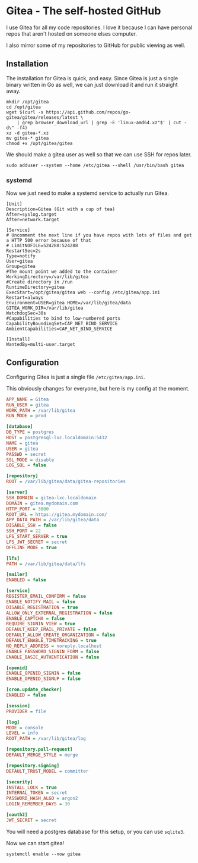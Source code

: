 # Gitea - The self-hosted GitHub

I use Gitea for all my code repositories. I love it because I can have personal repos that aren't hosted on someone elses computer.

I also mirror some of my repositories to GitHub for public viewing as well.

## Installation

The installation for Gitea is quick, and easy. Since Gitea is just a single binary written in Go as well, we can just download it and run it straight away.

```shell
mkdir /opt/gitea
cd /opt/gitea
wget $(curl -s https://api.github.com/repos/go-gitea/gitea/releases/latest \
    | grep browser_download_url | grep -E 'linux-amd64.xz"$' | cut -d\" -f4)
xz -d gitea-*.xz
mv gitea-* gitea
chmod +x /opt/gitea/gitea
```

We should make a gitea user as well so that we can use SSH for repos later.

```shell
sudo adduser --system --home /etc/gitea --shell /usr/bin/bash gitea
```

### systemd

Now we just need to make a systemd service to actually run Gitea.

```systemd
[Unit]
Description=Gitea (Git with a cup of tea)
After=syslog.target
After=network.target

[Service]
# Uncomment the next line if you have repos with lots of files and get a HTTP 500 error because of that
# LimitNOFILE=524288:524288
RestartSec=2s
Type=notify
User=gitea
Group=gitea
#The mount point we added to the container
WorkingDirectory=/var/lib/gitea
#Create directory in /run
RuntimeDirectory=gitea
ExecStart=/opt/gitea/gitea web --config /etc/gitea/app.ini
Restart=always
Environment=USER=gitea HOME=/var/lib/gitea/data GITEA_WORK_DIR=/var/lib/gitea
WatchdogSec=30s
#Capabilities to bind to low-numbered ports
CapabilityBoundingSet=CAP_NET_BIND_SERVICE
AmbientCapabilities=CAP_NET_BIND_SERVICE

[Install]
WantedBy=multi-user.target
```

## Configuration

Configuring Gitea is just a single file `/etc/gitea/app.ini`.

This obviously changes for everyone, but here is my config at the moment.

```ini
APP_NAME = Gitea
RUN_USER = gitea
WORK_PATH = /var/lib/gitea
RUN_MODE = prod

[database]
DB_TYPE = postgres
HOST = postgresql-lxc.localdomain:5432
NAME = gitea
USER = gitea
PASSWD = secret
SSL_MODE = disable
LOG_SQL = false

[repository]
ROOT = /var/lib/gitea/data/gitea-repositories

[server]
SSH_DOMAIN = gitea-lxc.localdomain
DOMAIN = gitea.mydomain.com
HTTP_PORT = 3000
ROOT_URL = https://gitea.mydomain.com/
APP_DATA_PATH = /var/lib/gitea/data
DISABLE_SSH = false
SSH_PORT = 22
LFS_START_SERVER = true
LFS_JWT_SECRET = secret 
OFFLINE_MODE = true

[lfs]
PATH = /var/lib/gitea/data/lfs

[mailer]
ENABLED = false

[service]
REGISTER_EMAIL_CONFIRM = false
ENABLE_NOTIFY_MAIL = false
DISABLE_REGISTRATION = true
ALLOW_ONLY_EXTERNAL_REGISTRATION = false
ENABLE_CAPTCHA = false
REQUIRE_SIGNIN_VIEW = true
DEFAULT_KEEP_EMAIL_PRIVATE = false
DEFAULT_ALLOW_CREATE_ORGANIZATION = false
DEFAULT_ENABLE_TIMETRACKING = true
NO_REPLY_ADDRESS = noreply.localhost
ENABLE_PASSWORD_SIGNIN_FORM = false
ENABLE_BASIC_AUTHENTICATION = false

[openid]
ENABLE_OPENID_SIGNIN = false
ENABLE_OPENID_SIGNUP = false

[cron.update_checker]
ENABLED = false

[session]
PROVIDER = file

[log]
MODE = console
LEVEL = info
ROOT_PATH = /var/lib/gitea/log

[repository.pull-request]
DEFAULT_MERGE_STYLE = merge

[repository.signing]
DEFAULT_TRUST_MODEL = committer

[security]
INSTALL_LOCK = true
INTERNAL_TOKEN = secret
PASSWORD_HASH_ALGO = argon2
LOGIN_REMEMBER_DAYS = 30

[oauth2]
JWT_SECRET = secret
```

You will need a postgres database for this setup, or you can use `sqlite3`.

Now we can start gitea!

```shell
systemctl enable --now gitea
```
